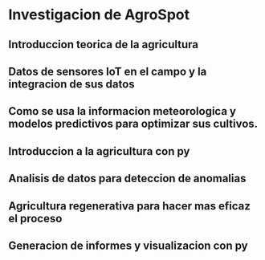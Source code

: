 # Investigacion de AgroSpot

## Introduccion teorica de la agricultura

## Datos de sensores IoT en el campo y la integracion de sus datos

## Como se usa la informacion meteorologica y modelos predictivos para optimizar sus cultivos.

## Introduccion a la agricultura con py

## Analisis de datos para deteccion de anomalias

## Agricultura regenerativa para hacer mas eficaz el proceso

## Generacion de informes y visualizacion con py
